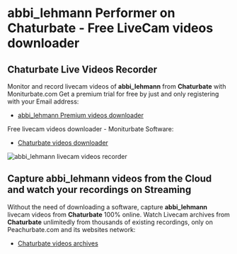 # abbi_lehmann Performer on Chaturbate - Free LiveCam videos downloader

## Chaturbate Live Videos Recorder

Monitor and record livecam videos of **abbi_lehmann** from **Chaturbate** with Moniturbate.com
Get a premium trial for free by just and only registering with your Email address:
* [abbi_lehmann Premium videos downloader](https://moniturbate.com/request-demo-licence-key.html)

Free livecam videos downloader - Moniturbate Software:
* [Chaturbate videos downloader](https://moniturbate.com/moniturbate-download-software.html)

![abbi_lehmann livecam videos recorder](https://peachurnet.com/templates/moniturbate-software.png)


## Capture abbi_lehmann videos from the Cloud and watch your recordings on Streaming

Without the need of downloading a software, capture **abbi_lehmann** livecam videos from **Chaturbate** 100% online.
Watch Livecam archives from **Chaturbate** unlimitedly from thousands of existing recordings, only on Peachurbate.com and its websites network:
* [Chaturbate videos archives](https://peachurnet.com/)
